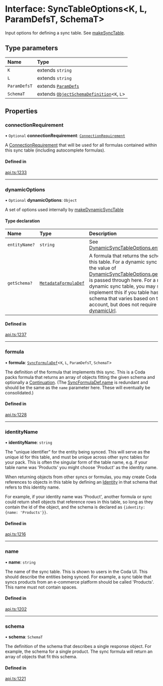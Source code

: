 # Interface: SyncTableOptions<K, L, ParamDefsT, SchemaT\>

Input options for defining a sync table. See [makeSyncTable](../functions/makeSyncTable.md).

## Type parameters

| Name | Type |
| :------ | :------ |
| `K` | extends `string` |
| `L` | extends `string` |
| `ParamDefsT` | extends [`ParamDefs`](../types/ParamDefs.md) |
| `SchemaT` | extends [`ObjectSchemaDefinition`](ObjectSchemaDefinition.md)<`K`, `L`\> |

## Properties

### connectionRequirement

• `Optional` **connectionRequirement**: [`ConnectionRequirement`](../enums/ConnectionRequirement.md)

A [ConnectionRequirement](../enums/ConnectionRequirement.md) that will be used for all formulas contained within
this sync table (including autocomplete formulas).

#### Defined in

[api.ts:1233](https://github.com/coda/packs-sdk/blob/main/api.ts#L1233)

___

### dynamicOptions

• `Optional` **dynamicOptions**: `Object`

A set of options used internally by [makeDynamicSyncTable](../functions/makeDynamicSyncTable.md)

#### Type declaration

| Name | Type | Description |
| :------ | :------ | :------ |
| `entityName?` | `string` | See [DynamicSyncTableOptions.entityName](DynamicSyncTableOptions.md#entityname) |
| `getSchema?` | [`MetadataFormulaDef`](../types/MetadataFormulaDef.md) | A formula that returns the schema for this table.  For a dynamic sync table, the value of [DynamicSyncTableOptions.getSchema](DynamicSyncTableOptions.md#getschema) is passed through here. For a non-dynamic sync table, you may still implement this if you table has a schema that varies based on the user account, but does not require a [dynamicUrl](Identity.md#dynamicurl). |

#### Defined in

[api.ts:1237](https://github.com/coda/packs-sdk/blob/main/api.ts#L1237)

___

### formula

• **formula**: [`SyncFormulaDef`](SyncFormulaDef.md)<`K`, `L`, `ParamDefsT`, `SchemaT`\>

The definition of the formula that implements this sync. This is a Coda packs formula
that returns an array of objects fitting the given schema and optionally a [Continuation](Continuation.md).
(The [SyncFormulaDef.name](SyncFormulaDef.md#name) is redundant and should be the same as the `name` parameter here.
These will eventually be consolidated.)

#### Defined in

[api.ts:1228](https://github.com/coda/packs-sdk/blob/main/api.ts#L1228)

___

### identityName

• **identityName**: `string`

The "unique identifier" for the entity being synced. This will serve as the unique id for this
table, and must be unique across other sync tables for your pack. This is often the singular
form of the table name, e.g. if your table name was 'Products' you might choose 'Product'
as the identity name.

When returning objects from other syncs or formulas, you may create Coda references to objects
in this table by defining an [Identity](Identity.md) in that schema that refers to this identity name.

For example, if your identity name was 'Product', another formula or sync could return
shell objects that reference rows in this table, so long as they contain the id
of the object, and the schema is declared as `{identity: {name: 'Products'}}`.

#### Defined in

[api.ts:1216](https://github.com/coda/packs-sdk/blob/main/api.ts#L1216)

___

### name

• **name**: `string`

The name of the sync table. This is shown to users in the Coda UI.
This should describe the entities being synced. For example, a sync table that syncs products
from an e-commerce platform should be called 'Products'. This name must not contain spaces.

#### Defined in

[api.ts:1202](https://github.com/coda/packs-sdk/blob/main/api.ts#L1202)

___

### schema

• **schema**: `SchemaT`

The definition of the schema that describes a single response object. For example, the
schema for a single product. The sync formula will return an array of objects that fit this schema.

#### Defined in

[api.ts:1221](https://github.com/coda/packs-sdk/blob/main/api.ts#L1221)
